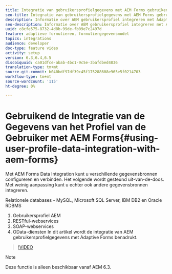```yaml
---
title: Integratie van gebruikersprofielgegevens met AEM Forms gebruiken
seo-title: Integratie van gebruikersprofielgegevens met AEM Forms gebruiken
description: Informatie over AEM gebruikersprofiel integreren met Adaptive Forms
seo-description: Informatie over AEM gebruikersprofiel integreren met Adaptive Forms
uuid: c8cfe575-8732-4d8b-99de-fb09e7c2497d
feature: adaptieve formulieren, formuliergegevensmodel
topics: integrations
audience: developer
doc-type: feature video
activity: setup
version: 6.3,6.4,6.5
discoiquuid: ca01dfce-abab-4bc1-9c5e-3bafdbed4836
translation-type: tm+mt
source-git-commit: b040bdf97df39c45f175288608e965e5f0214703
workflow-type: tm+mt
source-wordcount: '115'
ht-degree: 0%

---
```



# Gebruikend de Integratie van de Gegevens van het Profiel van de Gebruiker met AEM Forms{#using-user-profile-data-integration-with-aem-forms}

Met AEM Forms Data Integration kunt u verschillende gegevensbronnen configureren en verbinden. Het volgende wordt gesteund uit-van-de-doos. Met weinig aanpassing kunt u echter ook andere gegevensbronnen integreren.

Relationele databases - MySQL, Microsoft SQL Server, IBM DB2 en Oracle RDBMS

1. Gebruikersprofiel AEM
1. RESTful-webservices
1. SOAP-webservices
1. OData-diensten
In dit artikel wordt de integratie van AEM gebruikersprofielgegevens met Adaptive Forms benadrukt.

>[!VIDEO](https://video.tv.adobe.com/v/17432/?quality=9&learn=on)

>[!NOTE]
>
>Deze functie is alleen beschikbaar vanaf AEM 6.3.


